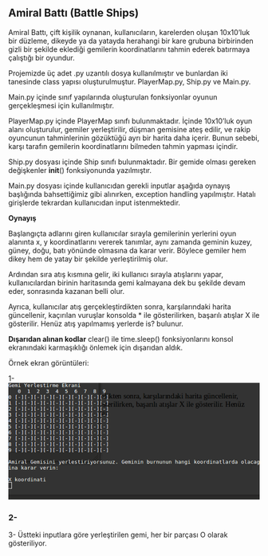 ## Amiral Battı (Battle Ships)

Amiral Battı, çift kişilik oynanan, kullanıcıların, karelerden oluşan 10x10’luk bir
düzleme, dikeyde ya da yatayda herahangi bir kare grubuna birbirinden gizli bir
şekilde eklediği gemilerin koordinatlarını tahmin ederek batırmaya çalıştığı bir
oyundur.

Projemizde üç adet .py uzantılı dosya kullanılmıştır ve bunlardan iki tanesinde class
yapısı oluşturulmuştur. PlayerMap.py, Ship.py ve Main.py.

Main.py içinde sınıf yapılarında oluşturulan fonksiyonlar oyunun gerçekleşmesi için
kullanılmıştır.

PlayerMap.py içinde PlayerMap sınıfı bulunmaktadır. İçinde 10x10’luk oyun alanı
oluşturulur, gemiler yerleştirilir, düşman gemisine ateş edilir, ve rakip oyuncunun
tahminlerinin gözüktüğü ayrı bir harita daha içerir. Bunun sebebi, karşı tarafın
gemilerin koordinatlarını bilmeden tahmin yapması içindir.

Ship.py dosyası içinde Ship sınıfı bulunmaktadır. Bir gemide olması gereken
değişkenler __init__() fonksiyonunda yazılmıştır.

Main.py dosyası içinde kullanıcıdan gerekli inputlar aşağıda oynayış başlığında
bahsettiğimiz gibi alınırken, exception handling yapılmıştır. Hatalı girişlerde
tekrardan kullanıcıdan input istenmektedir.

**Oynayış**

Başlangıçta adlarını giren kullanıcılar sırayla gemilerinin yerlerini oyun alanınta x, y
koordinatlarını vererek tanımlar, aynı zamanda geminin kuzey, güney, doğu, batı
yönünde olmasına da karar verir. Böylece gemiler hem dikey hem de yatay bir
şekilde yerleştirilmiş olur.

Ardından sıra atış kısmına gelir, iki kullanıcı sırayla atışlarını yapar, kullanıcılardan
birinin haritasında gemi kalmayana dek bu şekilde devam eder, sonrasında kazanan
belli olur.

Ayrıca, kullanıcılar atış gerçekleştirdikten sonra, karşılarındaki harita güncellenir,
kaçırılan vuruşlar konsolda * ile gösterilirken, başarılı atışlar X ile gösterilir. Henüz
atış yapılmamış yerlerde is? bulunur.

**Dışarıdan alınan kodlar**
clear() ile time.sleep() fonksiyonlarını konsol ekranındaki karmaşıklığı önlemek için
dışarıdan aldık.


Örnek ekran görüntüleri:

1-
![Screenshot1](img/bs1.png)

### 2-

3- Üstteki inputlara göre yerleştirilen gemi, her bir parçası O olarak gösteriliyor.


